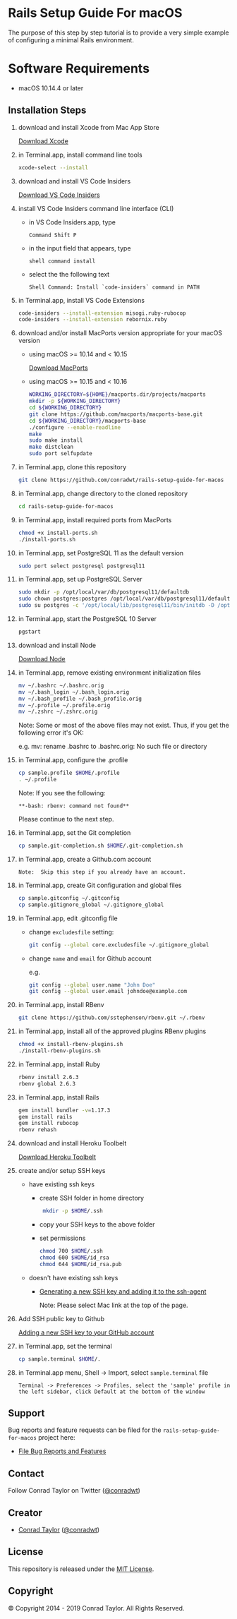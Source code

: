 # Rails Setup Guide For macOS

The purpose of this step by step tutorial is to provide a very simple example of configuring a minimal Rails environment.

# Software Requirements

- macOS 10.14.4 or later

## Installation Steps

1.  download and install Xcode from Mac App Store

    [Download Xcode](https://itunes.apple.com/us/app/xcode/id497799835?mt=12#)

2.  in Terminal.app, install command line tools

    ```bash
    xcode-select --install
    ```

3.  download and install VS Code Insiders

    [Download VS Code Insiders](https://code.visualstudio.com/docs/?dv=osx&build=insiders)

4.  install VS Code Insiders command line interface (CLI)

    - in VS Code Insiders.app, type

      ```text
      Command Shift P
      ```

    - in the input field that appears, type

      ```text
      shell command install
      ```

    - select the the following text

      ```text
      Shell Command: Install `code-insiders` command in PATH
      ```

5.  in Terminal.app, install VS Code Extensions

    ```bash
    code-insiders --install-extension misogi.ruby-rubocop
    code-insiders --install-extension rebornix.ruby
    ```

6.  download and/or install MacPorts version appropriate for your macOS version

    - using macOS >= 10.14 and < 10.15

      [Download MacPorts](https://distfiles.macports.org/MacPorts/MacPorts-2.5.4-10.14-Mojave.pkg)

    - using macOS >= 10.15 and < 10.16

      ```bash
      WORKING_DIRECTORY=${HOME}/macports.dir/projects/macports
      mkdir -p ${WORKING_DIRECTORY}
      cd ${WORKING_DIRECTORY}
      git clone https://github.com/macports/macports-base.git
      cd ${WORKING_DIRECTORY}/macports-base
      ./configure --enable-readline
      make
      sudo make install
      make distclean
      sudo port selfupdate
      ```

7.  in Terminal.app, clone this repository

    ```bash
    git clone https://github.com/conradwt/rails-setup-guide-for-macos
    ```

8.  in Terminal.app, change directory to the cloned repository

    ```bash
    cd rails-setup-guide-for-macos
    ```

9.  in Terminal.app, install required ports from MacPorts

    ```bash
    chmod +x install-ports.sh
    ./install-ports.sh
    ```

10. in Terminal.app, set PostgreSQL 11 as the default version

    ```bash
    sudo port select postgresql postgresql11
    ```

11. in Terminal.app, set up PostgreSQL Server


    ```bash
    sudo mkdir -p /opt/local/var/db/postgresql11/defaultdb
    sudo chown postgres:postgres /opt/local/var/db/postgresql11/defaultdb
    sudo su postgres -c '/opt/local/lib/postgresql11/bin/initdb -D /opt/local/var/db/postgresql11/defaultdb'
    ```

12. in Terminal.app, start the PostgreSQL 10 Server

    ```bash
    pgstart
    ```

13. download and install Node

    [Download Node](https://nodejs.org/dist/v11.14.0/node-v11.14.0.pkg)

14. in Terminal.app, remove existing environment initialization files

    ```bash
    mv ~/.bashrc ~/.bashrc.orig
    mv ~/.bash_login ~/.bash_login.orig
    mv ~/.bash_profile ~/.bash_profile.orig
    mv ~/.profile ~/.profile.orig
    mv ~/.zshrc ~/.zshrc.orig
    ```

    Note: Some or most of the above files may not exist. Thus, if you get the
    following error it's OK:

    e.g. mv: rename .bashrc to .bashrc.orig: No such file or directory

15. in Terminal.app, configure the .profile

    ```bash
    cp sample.profile $HOME/.profile
    . ~/.profile
    ```

    Note: If you see the following:

    ```text
    **-bash: rbenv: command not found**
    ```

    Please continue to the next step.

16. in Terminal.app, set the Git completion

    ```bash
    cp sample.git-completion.sh $HOME/.git-completion.sh
    ```

17. in Terminal.app, create a Github.com account

    ```text
    Note:  Skip this step if you already have an account.
    ```

18. in Terminal.app, create Git configuration and global files

    ```bash
    cp sample.gitconfig ~/.gitconfig
    cp sample.gitignore_global ~/.gitignore_global
    ```

19. in Terminal.app, edit .gitconfig file

    - change `excludesfile` setting:

      ```bash
      git config --global core.excludesfile ~/.gitignore_global
      ```

    - change `name` and `email` for Github account

      e.g.

      ```bash
      git config --global user.name "John Doe"
      git config --global user.email johndoe@example.com
      ```

20. in Terminal.app, install RBenv

    ```bash
    git clone https://github.com/sstephenson/rbenv.git ~/.rbenv
    ```

21. in Terminal.app, install all of the approved plugins RBenv plugins

    ```bash
    chmod +x install-rbenv-plugins.sh
    ./install-rbenv-plugins.sh
    ```

22. in Terminal.app, install Ruby

    ```bash
    rbenv install 2.6.3
    rbenv global 2.6.3
    ```

23. in Terminal.app, install Rails

    ```bash
    gem install bundler -v=1.17.3
    gem install rails
    gem install rubocop
    rbenv rehash
    ```

24. download and install Heroku Toolbelt

    [Download Heroku Toolbelt](https://toolbelt.heroku.com)

25. create and/or setup SSH keys

    - have existing ssh keys

      - create SSH folder in home directory

        ```bash
         mkdir -p $HOME/.ssh
        ```

      - copy your SSH keys to the above folder

      - set permissions

        ```bash
        chmod 700 $HOME/.ssh
        chmod 600 $HOME/id_rsa
        chmod 644 $HOME/id_rsa.pub
        ```

    - doesn't have existing ssh keys

      - [Generating a new SSH key and adding it to the ssh-agent](https://help.github.com/en/articles/generating-a-new-ssh-key-and-adding-it-to-the-ssh-agent)

        Note: Please select Mac link at the top of the page.

26. Add SSH public key to Github

    [Adding a new SSH key to your GitHub account](https://help.github.com/en/articles/adding-a-new-ssh-key-to-your-github-account)

27. in Terminal.app, set the terminal

    ```bash
    cp sample.terminal $HOME/.
    ```

28. in Terminal.app menu, Shell -> Import, select `sample.terminal` file

    ```text
    Terminal -> Preferences -> Profiles, select the 'sample' profile in the left sidebar, click Default at the bottom of the window
    ```

## Support

Bug reports and feature requests can be filed for the `rails-setup-guide-for-macos` project here:

- [File Bug Reports and Features](https://github.com/conradwt/rails-setup-guide-for-macos/issues)

## Contact

Follow Conrad Taylor on Twitter ([@conradwt](https://twitter.com/conradwt))

## Creator

- [Conrad Taylor](http://github.com/conradwt) ([@conradwt](https://twitter.com/conradwt))

## License

This repository is released under the [MIT License](http://www.opensource.org/licenses/MIT).

## Copyright

&copy; Copyright 2014 - 2019 Conrad Taylor. All Rights Reserved.
